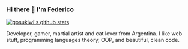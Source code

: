 ### Hi there 👋 I'm Federico

[![gosukiwi's github stats](https://github-readme-stats.vercel.app/api?username=gosukiwi)](https://github.com/anuraghazra/github-readme-stats)

Developer, gamer, martial artist and cat lover from Argentina. I like web stuff, programming languages theory, OOP, and beautiful, clean code.
